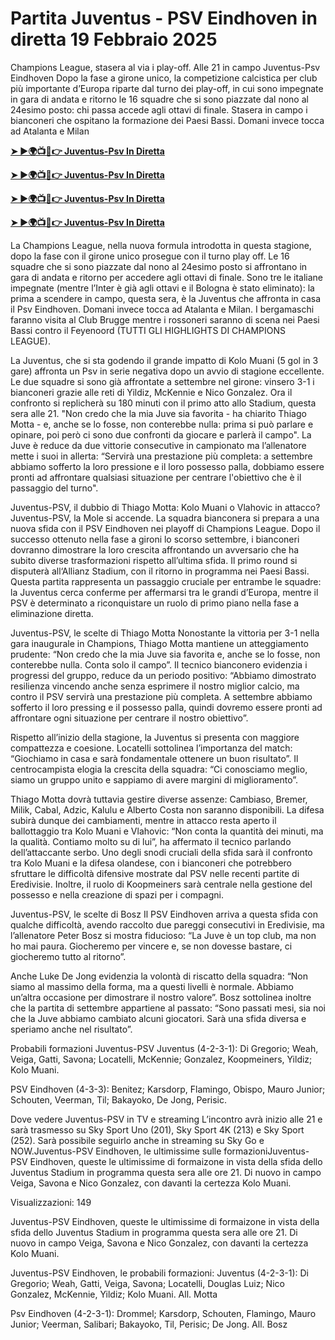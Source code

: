 # Partita Juventus - PSV Eindhoven in diretta 19 Febbraio 2025

Champions League, stasera al via i play-off. Alle 21 in campo Juventus-Psv Eindhoven Dopo la fase a girone unico, la competizione calcistica per club più importante d’Europa riparte dal turno dei play-off, in cui sono impegnate in gara di andata e ritorno le 16 squadre che si sono piazzate dal nono al 24esimo posto: chi passa accede agli ottavi di finale. Stasera in campo i bianconeri che ospitano la formazione dei Paesi Bassi. Domani invece tocca ad Atalanta e Milan

**[➤ ►🌍📺📱👉 Juventus-Psv In Diretta](https://tinyurl.com/4dwhr6d4)**

**[➤ ►🌍📺📱👉 Juventus-Psv In Diretta](https://tinyurl.com/4dwhr6d4)**

**[➤ ►🌍📺📱👉 Juventus-Psv In Diretta](https://tinyurl.com/4dwhr6d4)**

**[➤ ►🌍📺📱👉 Juventus-Psv In Diretta](https://tinyurl.com/4dwhr6d4)**

La Champions League, nella nuova formula introdotta in questa stagione, dopo la fase con il girone unico prosegue con il turno play off. Le 16 squadre che si sono piazzate dal nono al 24esimo posto si affrontano in gara di andata e ritorno per accedere agli ottavi di finale. Sono tre le italiane impegnate (mentre l’Inter è già agli ottavi e il Bologna è stato eliminato): la prima a scendere in campo, questa sera, è la Juventus che affronta in casa il Psv Eindhoven. Domani invece tocca ad Atalanta e Milan. I bergamaschi faranno visita al Club Brugge mentre i rossoneri saranno di scena nei Paesi Bassi contro il Feyenoord (TUTTI GLI HIGHLIGHTS DI CHAMPIONS LEAGUE).

La Juventus, che si sta godendo il grande impatto di Kolo Muani (5 gol in 3 gare) affronta un Psv in serie negativa dopo un avvio di stagione eccellente. Le due squadre si sono già affrontate a settembre nel girone: vinsero 3-1 i bianconeri grazie alle reti di Yildiz, McKennie e Nico Gonzalez. Ora il confronto si replicherà su 180 minuti con il primo atto allo Stadium, questa sera alle 21. "Non credo che la mia Juve sia favorita - ha chiarito Thiago Motta - e, anche se lo fosse, non conterebbe nulla: prima si può parlare e opinare, poi però ci sono due confronti da giocare e parlerà il campo". La Juve è reduce da due vittorie consecutive in campionato ma l’allenatore mette i suoi in allerta: “Servirà una prestazione più completa: a settembre abbiamo sofferto la loro pressione e il loro possesso palla, dobbiamo essere pronti ad affrontare qualsiasi situazione per centrare l'obiettivo che è il passaggio del turno".

Juventus-PSV, il dubbio di Thiago Motta: Kolo Muani o Vlahovic in attacco? Juventus-PSV, la Mole si accende. La squadra bianconera si prepara a una nuova sfida con il PSV Eindhoven nei playoff di Champions League. Dopo il successo ottenuto nella fase a gironi lo scorso settembre, i bianconeri dovranno dimostrare la loro crescita affrontando un avversario che ha subito diverse trasformazioni rispetto all’ultima sfida. Il primo round si disputerà all‘Allianz Stadium, con il ritorno in programma nei Paesi Bassi. Questa partita rappresenta un passaggio cruciale per entrambe le squadre: la Juventus cerca conferme per affermarsi tra le grandi d’Europa, mentre il PSV è determinato a riconquistare un ruolo di primo piano nella fase a eliminazione diretta.

Juventus-PSV, le scelte di Thiago Motta Nonostante la vittoria per 3-1 nella gara inaugurale in Champions, Thiago Motta mantiene un atteggiamento prudente: “Non credo che la mia Juve sia favorita e, anche se lo fosse, non conterebbe nulla. Conta solo il campo”. Il tecnico bianconero evidenzia i progressi del gruppo, reduce da un periodo positivo: “Abbiamo dimostrato resilienza vincendo anche senza esprimere il nostro miglior calcio, ma contro il PSV servirà una prestazione più completa. A settembre abbiamo sofferto il loro pressing e il possesso palla, quindi dovremo essere pronti ad affrontare ogni situazione per centrare il nostro obiettivo”.

Rispetto all’inizio della stagione, la Juventus si presenta con maggiore compattezza e coesione. Locatelli sottolinea l’importanza del match: “Giochiamo in casa e sarà fondamentale ottenere un buon risultato”. Il centrocampista elogia la crescita della squadra: “Ci conosciamo meglio, siamo un gruppo unito e sappiamo di avere margini di miglioramento”.

Thiago Motta dovrà tuttavia gestire diverse assenze: Cambiaso, Bremer, Milik, Cabal, Adzic, Kalulu e Alberto Costa non saranno disponibili. La difesa subirà dunque dei cambiamenti, mentre in attacco resta aperto il ballottaggio tra Kolo Muani e Vlahovic: “Non conta la quantità dei minuti, ma la qualità. Contiamo molto su di lui”, ha affermato il tecnico parlando dell’attaccante serbo. Uno degli snodi cruciali della sfida sarà il confronto tra Kolo Muani e la difesa olandese, con i bianconeri che potrebbero sfruttare le difficoltà difensive mostrate dal PSV nelle recenti partite di Eredivisie. Inoltre, il ruolo di Koopmeiners sarà centrale nella gestione del possesso e nella creazione di spazi per i compagni.

Juventus-PSV, le scelte di Bosz Il PSV Eindhoven arriva a questa sfida con qualche difficoltà, avendo raccolto due pareggi consecutivi in Eredivisie, ma l’allenatore Peter Bosz si mostra fiducioso: “La Juve è un top club, ma non ho mai paura. Giocheremo per vincere e, se non dovesse bastare, ci giocheremo tutto al ritorno”.

Anche Luke De Jong evidenzia la volontà di riscatto della squadra: “Non siamo al massimo della forma, ma a questi livelli è normale. Abbiamo un’altra occasione per dimostrare il nostro valore”. Bosz sottolinea inoltre che la partita di settembre appartiene al passato: “Sono passati mesi, sia noi che la Juve abbiamo cambiato alcuni giocatori. Sarà una sfida diversa e speriamo anche nel risultato”.

Probabili formazioni Juventus-PSV Juventus (4-2-3-1): Di Gregorio; Weah, Veiga, Gatti, Savona; Locatelli, McKennie; Gonzalez, Koopmeiners, Yildiz; Kolo Muani.

PSV Eindhoven (4-3-3): Benitez; Karsdorp, Flamingo, Obispo, Mauro Junior; Schouten, Veerman, Til; Bakayoko, De Jong, Perisic.

Dove vedere Juventus-PSV in TV e streaming L’incontro avrà inizio alle 21 e sarà trasmesso su Sky Sport Uno (201), Sky Sport 4K (213) e Sky Sport (252). Sarà possibile seguirlo anche in streaming su Sky Go e NOW.Juventus-PSV Eindhoven, le ultimissime sulle formazioniJuventus-PSV Eindhoven, queste le ultimissime di formaizone in vista della sfida dello Juventus Stadium in programma questa sera alle ore 21. Di nuovo in campo Veiga, Savona e Nico Gonzalez, con davanti la certezza Kolo Muani.

Visualizzazioni: 149

Juventus-PSV Eindhoven, queste le ultimissime di formaizone in vista della sfida dello Juventus Stadium in programma questa sera alle ore 21. Di nuovo in campo Veiga, Savona e Nico Gonzalez, con davanti la certezza Kolo Muani.

Juventus-PSV Eindhoven, le probabili formazioni: Juventus (4-2-3-1): Di Gregorio; Weah, Gatti, Veiga, Savona; Locatelli, Douglas Luiz; Nico Gonzalez, McKennie, Yildiz; Kolo Muani. All. Motta

Psv Eindhoven (4-2-3-1): Drommel; Karsdorp, Schouten, Flamingo, Mauro Junior; Veerman, Salibari; Bakayoko, Til, Perisic; De Jong. All. Bosz
